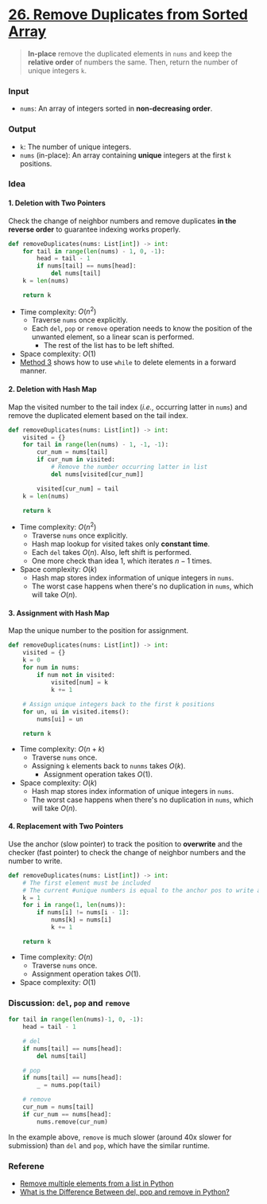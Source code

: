 # [26. Remove Duplicates from Sorted Array](https://leetcode.com/problems/remove-duplicates-from-sorted-array/)
> **In-place** remove the duplicated elements in `nums` and keep the **relative order** of numbers the same. Then, return the number of unique integers `k`.
### Input
* `nums`: An array of integers sorted in **non-decreasing order**.
### Output
* `k`: The number of unique integers.
* `nums` (in-place): An array containing **unique** integers at the first `k` positions.
### Idea
#### 1. Deletion with Two Pointers
Check the change of neighbor numbers and remove duplicates **in the reverse order** to guarantee indexing works properly.
```python
def removeDuplicates(nums: List[int]) -> int:
    for tail in range(len(nums) - 1, 0, -1):
        head = tail - 1
        if nums[tail] == nums[head]:
            del nums[tail]
    k = len(nums)

    return k
```
* Time complexity: $O(n^2)$
	* Traverse `nums` once explicitly.
	* Each `del`, `pop` or `remove` operation needs to know the position of the unwanted element, so a linear scan is performed.
		* The rest of the list has to be left shifted.
* Space complexity: $O(1)$ 
* [Method 3](https://leetcode.com/problems/remove-duplicates-from-sorted-array/solutions/2107606/py-all-4-methods-intuitions-walk-through-wrong-answer-explanations-for-beginners-python/) shows how to use `while` to delete elements in a forward manner.
#### 2. Deletion with Hash Map
Map the visited number to the tail index (*i.e.,* occurring latter in `nums`) and remove the duplicated element based on the tail index.
```python
def removeDuplicates(nums: List[int]) -> int:
    visited = {}
    for tail in range(len(nums) - 1, -1, -1):
        cur_num = nums[tail]
        if cur_num in visited:
            # Remove the number occurring latter in list
            del nums[visited[cur_num]]

        visited[cur_num] = tail
    k = len(nums)

    return k
```
* Time complexity: $O(n^2)$
	* Traverse `nums` once explicitly.
	* Hash map lookup for visited takes only **constant time**.
	* Each `del` takes $O(n)$. Also, left shift is performed.
	* One more check than idea 1, which iterates $n-1$ times.
*  Space complexity: $O(k)$
	* Hash map stores index information of unique integers in `nums`.
	* The worst case happens when there's no duplication in `nums`, which will take $O(n)$.
#### 3. Assignment with Hash Map
Map the unique number to the position for assignment.
```python
def removeDuplicates(nums: List[int]) -> int:
	visited = {}
    k = 0
    for num in nums:
        if num not in visited:
            visited[num] = k
            k += 1
	
	# Assign unique integers back to the first k positions
    for un, ui in visited.items():
        nums[ui] = un

    return k
```
* Time complexity: $O(n+k)$
	* Traverse `nums` once.
	* Assigning `k` elements back to `nunms` takes $O(k)$.
		* Assignment operation takes $O(1)$.
*  Space complexity: $O(k)$
	* Hash map stores index information of unique integers in `nums`.
	* The worst case happens when there's no duplication in `nums`, which will take $O(n)$.
#### 4. Replacement with Two Pointers
Use the anchor (slow pointer) to track the position to **overwrite** and the checker (fast pointer) to check the change of neighbor numbers and the number to write.
```python
def removeDuplicates(nums: List[int]) -> int:
    # The first element must be included
    # The current #unique numbers is equal to the anchor pos to write a new unique num
    k = 1
    for i in range(1, len(nums)):
        if nums[i] != nums[i - 1]:
            nums[k] = nums[i]
            k += 1

    return k
```
*  Time complexity: $O(n)$
	* Traverse `nums` once.
	* Assignment operation takes $O(1)$.
* Space complexity: $O(1)$
### Discussion: `del`, `pop` and `remove`
```python 
for tail in range(len(nums)-1, 0, -1):
	head = tail - 1

	# del
	if nums[tail] == nums[head]:
		del nums[tail]

	# pop
	if nums[tail] == nums[head]:
		_ = nums.pop(tail)

	# remove
	cur_num = nums[tail]
	if cur_num == nums[head]:
		nums.remove(cur_num)
```
In the example above, `remove` is much slower (around 40x slower for submission) than `del` and `pop`, which have the similar runtime.
### Referene
* [Remove multiple elements from a list in Python](https://www.geeksforgeeks.org/remove-multiple-elements-from-a-list-in-python/)
* [What is the Difference Between del, pop and remove in Python?](https://www.naukri.com/code360/library/what-is-the-difference-between-del-pop-and-remove-in-python)